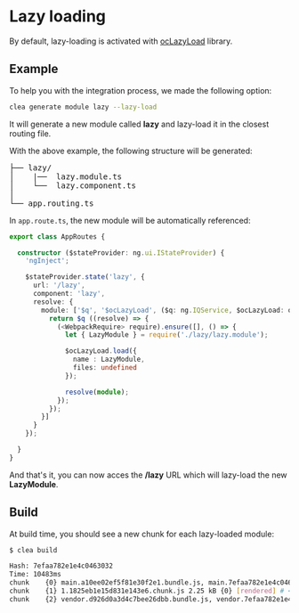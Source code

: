 # Lazy loading

By default, lazy-loading is activated with [ocLazyLoad](https://oclazyload.readme.io/docs) library.

## Example

To help you with the integration process, we made the following option:

```bash
clea generate module lazy --lazy-load
```

It will generate a new module called **lazy** and lazy-load it in the closest routing file.

With the above example, the following structure will be generated:

<pre>
├── lazy/
│    |──  lazy.module.ts
│    └──  lazy.component.ts
│
└── app.routing.ts
</pre>

In `app.route.ts`, the new module will be automatically referenced:

```typescript
export class AppRoutes {

  constructor ($stateProvider: ng.ui.IStateProvider) {
    'ngInject';

    $stateProvider.state('lazy', {
      url: '/lazy',
      component: 'lazy',
      resolve: {
        module: ['$q', '$ocLazyLoad', ($q: ng.IQService, $ocLazyLoad: oc.ILazyLoad) => {
          return $q ((resolve) => {
            (<WebpackRequire> require).ensure([], () => {
              let { LazyModule } = require('./lazy/lazy.module');

              $ocLazyLoad.load({
                name : LazyModule,
                files: undefined
              });

              resolve(module);
            });
          });
        }]
      }
    });

  }
}
```

And that's it, you can now acces the **/lazy** URL which will lazy-load the new **LazyModule**.

## Build

At build time, you should see a new chunk for each lazy-loaded module:

```bash
$ clea build

Hash: 7efaa782e1e4c0463032
Time: 10483ms
chunk    {0} main.a10ee02ef5f81e30f2e1.bundle.js, main.7efaa782e1e4c0463032.bundle.css (main) 6.29 kB {2} [rendered]
chunk    {1} 1.1825eb1e15d831e143e6.chunk.js 2.25 kB {0} [rendered] # <== The new chunk
chunk    {2} vendor.d926d0a3d4c7bee26dbb.bundle.js, vendor.7efaa782e1e4c0463032.bundle.css (vendor) 2.1 MB [rendered]
```
